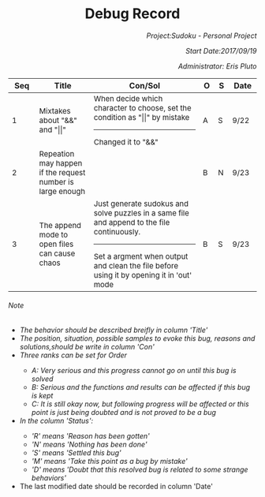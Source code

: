 <h1 align = "center">Debug Record</h1>
<div align = "right">
	<p><i>Project:Sudoku - Personal Project</i></p>
	<p><i>Start Date:2017/09/19</i></p>
	<p><i>Administrator: Eris Pluto</i></p>
</div>
<div>
	<table>
		<colgroup>
			<col style = "width: 10%">
			<col style = "width: 20%">
			<col style = "width: 40%">
			<col style = "width: 5%">
			<col style = "width: 5%">
			<col style = "width: 10%">			
		</colgroup>
		<thead>
		<tr>
			<th>Seq</th>
			<th>Title</th>
			<th>Con/Sol</th>
			<th>O</th>
			<th>S</th>
			<th>Date</th>
		</tr>
		</thead>
		<tbody style = "font-size:15px">
		<tr>
			<td>1</td>
			<td>Mixtakes about "&&" and "||"</td>
			<td>When decide which character to choose, set the condition as "||" by mistake<hr>Changed it to "&&"</td>
			<td>A</td>
			<td>S</td>
			<td>9/22</td>
		</tr>
		<tr>
			<td>2</td>
			<td>Repeation may happen if the request number is large enough</td>
			<td></td>
			<td>B</td>
			<td>N</td>
			<td>9/23</td>
		</tr>
		<tr>
			<td>3</td>
			<td>The append mode to open files can cause chaos</td>
			<td>Just generate sudokus and solve puzzles in a same file and append to the file continuously.<hr>Set a argment when output and clean the file before using it by opening it in 'out' mode</td>
			<td>B</td>
			<td>S</td>
			<td>9/23</td>
		</tr>
		</tbody>
	</table>
	<h6>Note</h6>
	<ul>
		<li><i>The behavior should be described breifly in column 'Title'</i></li>
		<li><i>The position, situation, possible samples to evoke this bug, reasons and solutions,should be write in column 'Con'</i></li>
		<li><i>Three ranks can be set for Order
			<ul>
				<li>A: Very serious and this progress cannot go on until this bug is solved</li>
				<li>B: Serious and the functions and results can be affected if this bug is kept</li>
				<li>C: It is still okay now, but following progress will be affected or this point is just being doubted and is not proved to be a bug</li>
			</ul>
		</i></li>
		<li><i>In the column 'Status':
			<ul>
				<li>'R' means 'Reason has been gotten'</li>
				<li>'N' means 'Nothing has been done'</li>				
				<li>'S' means 'Settled this bug'</li>
				<li>'M' means 'Take this point as a bug by mistake'</li>
				<li>'D' means 'Doubt that this resolved bug is related to some strange behaviors'</li>
			</ul>
		</i></li>
		<li>The last modified date should be recorded in column 'Date'</li>
	</ul>

</div>